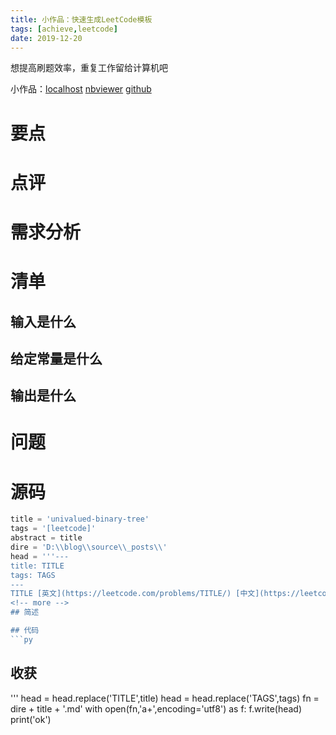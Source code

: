 ```yaml
---
title: 小作品：快速生成LeetCode模板
tags: [achieve,leetcode]
date: 2019-12-20
---
```

想提高刷题效率，重复工作留给计算机吧

小作品：[localhost](http://localhost:8888/notebooks/post/genLeetCode.ipynb) [nbviewer](https://nbviewer.jupyter.org/github/cjql/myjupyter/blob/master/post/genLeetCode.ipynb) [github](https://github.com/cjql/myjupyter/blob/master/post/genLeetCode.ipynb)
<!-- more -->
# 要点
## 
# 点评
# 需求分析
# 清单
## 输入是什么
## 给定常量是什么
## 输出是什么
# 问题
# 源码
```py
title = 'univalued-binary-tree'
tags = '[leetcode]'
abstract = title
dire = 'D:\\blog\\source\\_posts\\'
head = '''---
title: TITLE
tags: TAGS
---
TITLE [英文](https://leetcode.com/problems/TITLE/) [中文](https://leetcode-cn.com/problems/TITLE/)
<!-- more -->
## 简述

## 代码
```py

```
## 收获
'''
head = head.replace('TITLE',title)
head = head.replace('TAGS',tags)
fn = dire + title + '.md'
with open(fn,'a+',encoding='utf8') as f:
    f.write(head)
print('ok')
```
